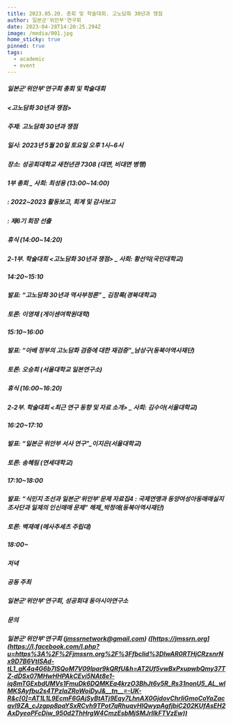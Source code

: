 ```yaml
---
title: 2023.05.20. 총회 및 학술대회. 고노담화 30년과 쟁점
author: 일본군'위안부'연구회
date: 2023-04-28T14:20:25.294Z
image: /media/001.jpg
home_sticky: true
pinned: true
tags:
  - academic
  - event
---
```

##### **일본군'위안부'연구회 총회 및 학술대회**

##### **<고노담화 30년과 쟁점>**

##### 주제: 고노담화 30년과 쟁점

##### 일시: 2023년 5월 20일 토요일 오후 1시~6시

##### 장소: 성공회대학교 새천년관 7308 (대면, 비대면 병행)

##### 1부 총회 _ 사회: 최성용 (13:00~14:00)

##### : 2022~2023 활동보고, 회계 및 감사보고

##### : 제6기 회장 선출

##### 휴식 (14:00~14:20)

##### 2-1부. 학술대회 <고노담화 30년과 쟁점> _ 사회: 황선익(국민대학교)

##### 14:20~15:10

##### 발표: “고노담화 30년과 역사부정론” _ 김창록(경북대학교)

##### 토론: 이영채 (게이센여학원대학)

##### 15:10~16:00

##### 발표: “아베 정부의 고노담화 검증에 대한 재검증”_남상구(동북아역사재단)

##### 토론: 오승희 (서울대학교 일본연구소)

##### 휴식 (16:00~16:20)

##### 2-2부. 학술대회 <최근 연구 동향 및 자료 소개> _ 사회: 김수아(서울대학교)

##### 16:20~17:10

##### 발표: “일본군 위안부 서사 연구”_이지은(서울대학교)

##### 토론: 송혜림 (연세대학교)

##### 17:10~18:00

##### 발표: “식민지 조선과 일본군’위안부’문제 자료집4 : 국제연맹과 동양여성아동매매실지조사단과 일제의 인신매매 문제” 해제_박정애(동북아역사재단)

##### 토론: 백재예 (메사추세츠 주립대)

##### 18:00~

##### 저녁

##### 공동 주최

##### 일본군'위안부'연구회, 성공회대 동아시아연구소

##### 문의

##### 일본군'위안부'연구회 (jmssrnetwork@gmail.com) ([https://jmssrn.org](https://l.facebook.com/l.php?u=https%3A%2F%2Fjmssrn.org%2F%3Ffbclid%3DIwAR0RTHjCRzsnrNx9D7B6VtlSAd-tL1_gK4q4G6b7ISQoM7V09lpar9kQRfU&h=AT2Uf5vwBxPxupwbQmy37TZ-dDSx07MHwHHPAkCEvi5NAt8e1-iq8mTGExbdUMVs1FmuDk6DQMKEa4krzO3BhJt6v5R_Rs31nonU5_AL_wlMKSAyfbu2s4TPzlaZRoWoiDyJ&__tn__=-UK-R&c[0]=AT1L1L9EcmF6GAjSyBtATj9Eqy7LhnAX0GjdovChrIiGmoCoYaZacqvl9ZA_cJzgpp8paYSxRCvh9TPot7qRhuqvHlQwypAgfjbiC202KUfAsEH2AxDyeoPFcDiw_950d2ThHrgW4CmzEsbMjSMJrIlkFTVzEw))
